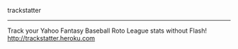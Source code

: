 trackstatter

---------

Track your Yahoo Fantasy Baseball Roto League stats without Flash!
http://trackstatter.heroku.com

